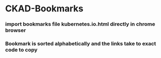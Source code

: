 # CKAD-Bookmarks

### import bookmarks file kubernetes.io.html directly in chrome browser
### Bookmark is sorted alphabetically and the links take to exact code to copy
